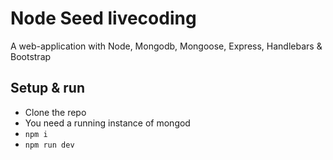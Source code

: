 # Node Seed livecoding

A web-application with Node, Mongodb, Mongoose, Express, Handlebars & Bootstrap 

## Setup & run

- Clone the repo
- You need a running instance of mongod
- `npm i`
- `npm run dev`

